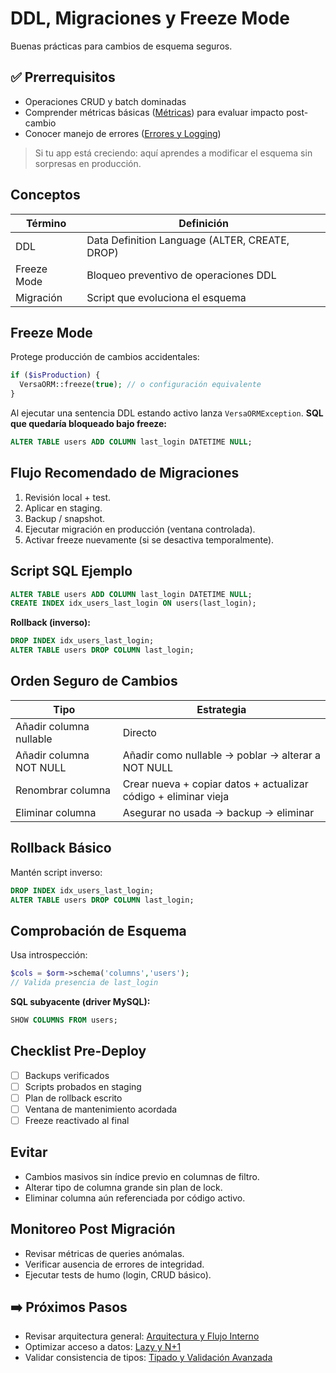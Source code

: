 # DDL, Migraciones y Freeze Mode

Buenas prácticas para cambios de esquema seguros.

## ✅ Prerrequisitos
- Operaciones CRUD y batch dominadas
- Comprender métricas básicas ([Métricas](observabilidad/metricas.md)) para evaluar impacto post-cambio
- Conocer manejo de errores ([Errores y Logging](errores-logging.md))

> Si tu app está creciendo: aquí aprendes a modificar el esquema sin sorpresas en producción.

## Conceptos
| Término | Definición |
|---------|-----------|
| DDL | Data Definition Language (ALTER, CREATE, DROP) |
| Freeze Mode | Bloqueo preventivo de operaciones DDL |
| Migración | Script que evoluciona el esquema |

## Freeze Mode
Protege producción de cambios accidentales:
```php
if ($isProduction) {
  VersaORM::freeze(true); // o configuración equivalente
}
```
Al ejecutar una sentencia DDL estando activo lanza `VersaORMException`.
**SQL que quedaría bloqueado bajo freeze:**
```sql
ALTER TABLE users ADD COLUMN last_login DATETIME NULL;
```

## Flujo Recomendado de Migraciones
1. Revisión local + test.
2. Aplicar en staging.
3. Backup / snapshot.
4. Ejecutar migración en producción (ventana controlada).
5. Activar freeze nuevamente (si se desactiva temporalmente).

## Script SQL Ejemplo
```sql
ALTER TABLE users ADD COLUMN last_login DATETIME NULL;
CREATE INDEX idx_users_last_login ON users(last_login);
```
**Rollback (inverso):**
```sql
DROP INDEX idx_users_last_login;
ALTER TABLE users DROP COLUMN last_login;
```

## Orden Seguro de Cambios
| Tipo | Estrategia |
|------|-----------|
| Añadir columna nullable | Directo |
| Añadir columna NOT NULL | Añadir como nullable → poblar → alterar a NOT NULL |
| Renombrar columna | Crear nueva + copiar datos + actualizar código + eliminar vieja |
| Eliminar columna | Asegurar no usada → backup → eliminar |

## Rollback Básico
Mantén script inverso:
```sql
DROP INDEX idx_users_last_login;
ALTER TABLE users DROP COLUMN last_login;
```

## Comprobación de Esquema
Usa introspección:
```php
$cols = $orm->schema('columns','users');
// Valida presencia de last_login
```
**SQL subyacente (driver MySQL):**
```sql
SHOW COLUMNS FROM users;
```

## Checklist Pre-Deploy
- [ ] Backups verificados
- [ ] Scripts probados en staging
- [ ] Plan de rollback escrito
- [ ] Ventana de mantenimiento acordada
- [ ] Freeze reactivado al final

## Evitar
- Cambios masivos sin índice previo en columnas de filtro.
- Alterar tipo de columna grande sin plan de lock.
- Eliminar columna aún referenciada por código activo.

## Monitoreo Post Migración
- Revisar métricas de queries anómalas.
- Verificar ausencia de errores de integridad.
- Ejecutar tests de humo (login, CRUD básico).

## ➡️ Próximos Pasos
- Revisar arquitectura general: [Arquitectura y Flujo Interno](arquitectura-flujo-interno.md)
- Optimizar acceso a datos: [Lazy y N+1](lazy-n+1.md)
- Validar consistencia de tipos: [Tipado y Validación Avanzada](tipado-validacion-avanzado.md)
